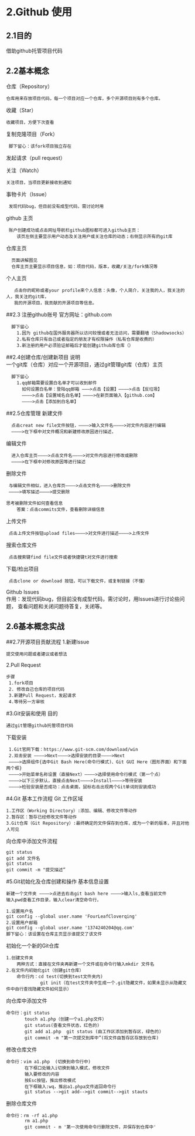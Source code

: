 # 2.Github 使用
## 2.1目的
借助github托管项目代码
## 2.2基本概念
仓库（Repository）
    
    仓库用来存放项目代码，每一个项目对应一个仓库，多个开源项目则有多个仓库。
收藏（Star）
  
    收藏项目，方便下次查看
复制克隆项目（Fork）

     脚下留心：该fork项目独立存在
发起请求（pull request）

关注（Watch）
 
    关注项目，当项目更新接收到通知
事物卡片（Issue）

     发现代码bug，但目前没有成型代码，需讨论时用
     
github 主页  
     
     账户创建成功或点击网址导航栏github图标都可进入github主页：
        该页左侧主要显示用户动态及关注用户或关注仓库的动态；右侧显示所有的git库

仓库主页    
      
      页面讲解图见
      仓库主页主要显示项目信息，如：项目代码，版本，收藏/关注/fork情况等

个人主页

       点击你的昵称或者your profile来个人信息：头像，个人简介，关注我的人，我关注的人，我关注的git库，
       我的开源项目，我贡献的开源项目等信息。
##2.3 注册github账号
官方网址：github.com

      脚下留心  
        1.因为 github在国外服务器所以访问较慢或者无法访问，需要翻墙（Shadowsocks）
        2.私有仓库只有自己或者指定的朋友才有权限操作（私有仓库是收费的）
        3.新注册的用户必须验证邮箱后才能创建github库仓库（）
##2.4创建仓库/创建新项目
说明  
      一个git库（仓库）对应一个开源项目，通过git管理git库（仓库）主页

      脚下留心
        1.qq邮箱需要设置白名单才可以收到邮件
          如何设置白名单：登陆qq邮箱 ———>点击【设置】————>点击【反垃圾】
          ————>点击【设置域名白名单】————>在新页面输入【github.com】
          ————>点击【添加到白名单】
##2.5仓库管理
新建文件

      点击creat new file文件按钮，————>输入文件名————>对文件内容进行编辑
      ————>在下框中对文件概况和新建修改原因进行描述，
编辑文件
     
      进入仓库主页————>点击文件名————>对文件内容进行修改或删除
      ————>在下框中对修改原因等进行描述  
删除文件
   
     与编辑文件相似，进入仓库页————>点击文件名————>删除文件
     ————>填写描述————>提交删除    
    
    思考被删除文件如何查看信息 
        答案：点击commits文件，查看删除详细信息
上传文件 
     
     点击上传文件按钮upload files————>对文件进行描述————>上传文件 
搜索仓库文件

     点击搜索键find file文件或者快捷键t对文件进行搜索
  
下载/检出项目

     点击clone or download 按钮，可以下载文件，或复制链接（不懂）  
 Github Issues  
 作用：发现代码bug，但目前没有成型代码，需讨论时，用Issues进行讨论些问题，
 查看问题和关闭问题待答复，关闭等。
 
 ## 2.6基本概念实战
 ##2.7开源项目贡献流程
 1.新建Issue  
   
    提交使用问题或者建议或者想法
 2.Pull Request  
    
    步骤  
     1.fork项目
     2. 修改自己仓库的项目代码
     3.新建Pull Request，发起请求
     4.等待另一方审核
#3.Git安装和使用
目的  
    
    通过git管理github托管项目代码
下载安装

     1.Git官网下载：https://www.git-scm.com/download/win
     2.双击安装 ————>Next————>选择安装的目录————>Next
     ————>选择组件{选中Git Bash Here(命令行模式)、Git GUI Here（图形界面）和下面两个框}
     ————>开始菜单名称设置（直接Next）————>选择使用命令行模式（第一个点）
     ————>以下三步默认，直接点击Next————>Install————>等待安装
     ————>检验安装是否成功：点击桌面，鼠标右击出现两个Git单词则安装成功
 #4.Git 基本工作流程
 Git 工作区域
   
    1.工作区（Working Directory）:添加、编辑、修改文件等动作
    2.暂存区：暂存已经修改文件等动作
    3.Git仓库（Git Repository）:最终确定的文件保存到仓库，成为一个新的版本，并且对他人可见
  向仓库中添加文件流程  
    
    git status  
    git add 文件名
    git status
    git commit -m "提交描述”
#5.Git初始化及仓库创建和操作
基本信息设置

    新建一个文件夹 ————>点进去右击git bash here ————>输入ls,查看当前文件
    输入pwd查看工作目录，输入clear清空命令行，
    
    1.设置用户名
    git config --global user.name 'FourLeafCloverqing'
    2.设置用户邮箱
    git config --global user.name '1374240204@qq.com'
    脚下留心：该设置在仓库主页显示谁提交了该文件

初始化一个新的Git仓库

    1.创建文件夹
        两种方式：直接在文件夹再新建一个文件或在命令行输入mkdir 文件名
    2.在文件内初始化git（创建git仓库）
        命令行内：cd test(切换到test文件夹内)
                 git init（在test文件夹中生成一个.git隐藏文件，如果未显示从隐藏文件中自行查找隐藏文件如何显示） 


向仓库中添加文件
 
    命令行：git status
           touch a1.php（创建一个a1.php文件）
           git status(查看文件状态，红色的)
           git add a1.php  git status (由工作区添加到暂存区，绿色的)
           git commit -m "第一次提交到库中”(将文件由暂存区存放到仓库)
修改仓库文件
  
    命令行：vim a1.php  (切换到命令行中)
           在下框口处输入i切换到输入模式，修改文件
           输入要修改的内容
           按Esc按钮，推出修改模式
           在下框输入:wq，推出a1.phpa文件返回命令行
           git status -->git add-->git commit-->git stauts

删除仓库文件
    
    命令行：rm -rf a1.php
           rm a1.php
           git commit - m '第一次使用命令行删除文件，并保存到仓库中'
                    
           
    


     
    
